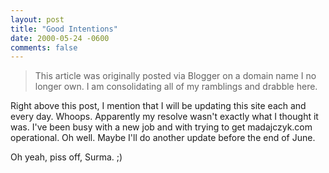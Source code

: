 ```yaml
---
layout: post
title: "Good Intentions"
date: 2000-05-24 -0600
comments: false
---
```


> This article was originally posted via Blogger on a domain name I no longer own.  I am consolidating all of my ramblings and drabble here.

Right above this post, I mention that I will be updating this site each and every day. Whoops. Apparently my resolve wasn't exactly what I thought it was. I've been busy with a new job and with trying to get madajczyk.com operational. Oh well. Maybe I'll do another update before the end of June. 

Oh yeah, piss off, Surma. ;)